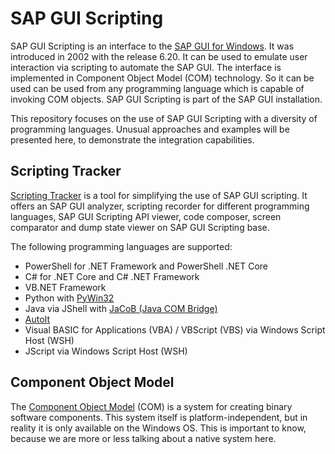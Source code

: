 # SAP GUI Scripting

SAP GUI Scripting is an interface to the [SAP GUI for Windows](https://help.sap.com/docs/sap_gui_for_windows). It was introduced in 2002 with the release 6.20. It can be used to emulate user interaction via scripting to automate the SAP GUI. The interface is implemented in Component Object Model (COM) technology. So it can be used can be used from any programming language which is capable of invoking COM objects. SAP GUI Scripting is part of the SAP GUI installation.

This repository focuses on the use of SAP GUI Scripting with a diversity of programming languages. Unusual approaches and examples will be presented here, to demonstrate the integration capabilities.

## Scripting Tracker

[Scripting Tracker](https://tracker.stschnell.de/) is a tool for simplifying the use of SAP GUI scripting. It offers an SAP GUI analyzer, scripting recorder for different programming languages, SAP GUI Scripting API viewer, code composer, screen comparator and dump state viewer on SAP GUI Scripting base.

The following programming languages are supported:
- PowerShell for .NET Framework and PowerShell .NET Core
- C# for .NET Core and C# .NET Framework
- VB.NET Framework
- Python with [PyWin32](https://pypi.org/project/pywin32/)
- Java via JShell with [JaCoB (Java COM Bridge)](https://github.com/freemansoft/jacob-project)
- [AutoIt](https://www.autoitscript.com/)
- Visual BASIC for Applications (VBA) / VBScript (VBS) via Windows Script Host (WSH)
- JScript via Windows Script Host (WSH)

## Component Object Model

The [Component Object Model](https://learn.microsoft.com/en-us/windows/win32/com/component-object-model--com--portal) (COM) is a system for creating binary software components. This system itself is platform-independent, but in reality it is only available on the Windows OS. This is important to know, because we are more or less talking about a native system here.
